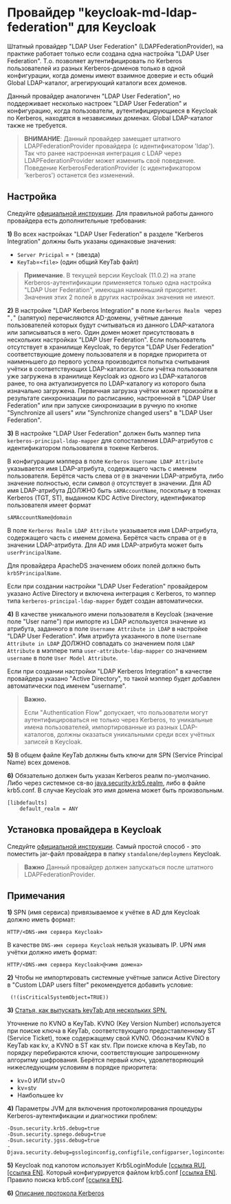# Провайдер "keycloak-md-ldap-federation" для Keycloak  


Штатный провайдер "LDAP User Federation" (LDAPFederationProvider), на практике работает только
если создана одна настройка "LDAP User Federation". Т.о. позволяет аутентифицировать по Kerberos 
пользователей из разных Kerberos-доменов только в одной конфигурации, когда домены имеют взаимное доверие 
и есть общий Global LDAP-каталог, агрегирующий каталоги всех доменов.
   
Данный провайдер аналогичен "LDAP User Federation", но поддерживает несколько настроек "LDAP User Federation" и
конфигурацию, когда пользователи, аутентифицирующиеся в Keycloak по Kerberos, находятся в независимых доменах.
Global LDAP-каталог также не требуется. 

>**ВНИМАНИЕ**: Данный провайдер замещает штатного LDAPFederationProvider провайдера (с идентификатором 'ldap'). Так что
ранее настроенная интеграция с LDAP через LDAPFederationProvider может изменить своё поведение. 
Поведение KerberosFederationProvider (с идентификатором 'kerberos') останется без изменений.


## Настройка

Следуйте [официальной инструкции](https://www.keycloak.org/docs/latest/server_admin/#setup-and-configuration-of-keycloak-server). 
Для правильной работы данного провайдера есть дополнительные требования:

**1)** Во всех настройках "LDAP User Federation" в разделе "Kerberos Integration" должны быть указаны 
одинаковые значения: 
- `Server Pricipal` = `*` (звезда)
- `KeyTab`=`<file>` (один общий KeyTab файл)

>**Примечание**. В текущей версии Keycloak (11.0.2) на этапе Kerberos-аутентификации применяется только одна настройка
"LDAP User Federation", имеющая наименьший приоритет. Значения этих 2 полей в других настройках значения не имеют.

**2)** В настройке "LDAP Kerberos Integration" в поле `Kerberos Realm ` через "`,`" (запятую) перечисляются AD-домены,
 учётные данные пользователей которых будут считываться из данного LDAP-каталога или записываться в него. 
 Один домен может присутствовать в нескольких настройках "LDAP User Federation". Если пользователь отсутствует
 в хранилище Keycloak, то берутся "LDAP User Federation" соответствующие домену пользователя и в порядке приоритета от
 наименьшего до первого успеха производится попытка считывания учётки в соответствующих LDAP-каталогах.
 Если учётка пользователя уже загружена в хранилище Keycloak из одного из LDAP-каталогов ранее, то она актуализируется 
 по LDAP-каталогу из которого была изначально загружена. Первичная загрузка учётки может произойти в результате 
 синхронизации по расписанию, настроенной в "LDAP User Federation" или при запуске синхронизации в ручную по кнопке
 "Synchronize all users" или "Synchronize changed users" в "LDAP User Federation". 

**3)** В настройке "LDAP User Federation" должен быть мэппер типа `kerberos-principal-ldap-mapper` для сопоставления
LDAP-атрибутов с идентификатором пользователя в токене Kerberos.

В конфигурации мэппера в поле `Kerberos Username LDAP Attribute` указывается имя LDAP-атрибута,
содержащего часть с именем пользователя.
Берётся часть слева от `@` в значении LDAP-атрибута, либо значение полностью, если символ `@` отсутствует в значении. 
Для AD имя LDAP-атрибута ДОЛЖНО быть `sAMAccountName`, поскольку в токенах Kerberos (TGT, ST),
выданном KDC Active Directory, идентификатор пользователя имеет формат
```
sAMAccountName@domain
```    
В поле `Kerberos Realm LDAP Attribute` указывается имя LDAP-атрибута, содержащего часть с именем домена.
Берётся часть справа от `@` в значении LDAP-атрибута. 
Для AD имя LDAP-атрибута может быть `userPrincipalName`.

Для провайдера ApacheDS значением обоих полей должно быть `krb5PrincipalName`.
 
Если при создании настройки "LDAP User Federation" провайдером указано Active Directory и включена
интеграция с Kerberos, то мэппер типа `kerberos-principal-ldap-mapper` будет создан автоматически. 

**4)** В качестве уникального имени пользователя в Keycloak (значение поле "User name") при импорте из LDAP
используется значение из атрибута, заданного в поле `Username Attribute in LDAP` в настройке "LDAP User Federation".
Имя атрибута указанного в поле `Username Attribute in LDAP` ДОЛЖНО совпадать со значением поля `LDAP Attribute`
в мэппере типа `user-attribute-ldap-mapper` со значением `username` в поле `User Model Attribute`.

Если при создании настройки "LDAP Kerberos Integration" в качестве провайдера указано "Active Directory",
то такой мэппер будет добавлен автоматически под именем "username".   

>**Важно.**
>
>Если "Authentication Flow" допускает, что пользователи могут аутентифицироваться не только через
>Kerberos, то уникальные имена пользователей, импортированные из разных LDAP-каталогов, должны оказаться уникальными
>среди всех учётных записей в Keycloak.
  
**5)** В общем файле KeyTab должны быть ключи для SPN (Service Principal Name) всех доменов.
 
**6)** Обязательно должен быть указан Kerberos реалм по-умолчанию. Либо через системное св-во
 [java.security.krb5.realm](https://docs.oracle.com/javase/8/docs/technotes/guides/security/jgss/tutorials/KerberosReq.html),
  либо в файле krb5.conf. В случае Keycloak это имя домена может быть произвольным.
```
[libdefaults]    
	default_realm = ANY
```
 
 
## Установка провайдера в Keycloak
  Следуйте [официальной инструкции](https://www.keycloak.org/docs/latest/server_development/#registering-provider-implementations).
  Самый простой способ - это  поместить jar-файл провайдера в папку `standalone/deploymens` Keycloak.

> **Важно** Данный провайдер должен запускаться после штатного LDAPFederationProvider. 
 
## Примечания

**1)** SPN (имя сервиса) привязываемое к учётке в AD для Keycloak должно иметь формат:
```
HTTP/<DNS-имя сервера Keycloak>
```
В качестве `DNS-имя сервера Keycloak` нельзя указывать IP. UPN имя учётки должно иметь формат:
```
HTTP/<DNS-имя сервера Keycloak>@<имя домена>
```

**2)** Чтобы не импортировать системные учётные записи Active Directory в "Custom LDAP users filter" рекомендуется добавить условие:
``` 
 (!(isCriticalSystemObject=TRUE))
```
**3)** 
[Статья, как выпускать keyTab для нескольких SPN.](https://blog.it-kb.ru/2017/03/24/how-to-create-keytab-file-with-additional-kerberos-service-principal-on-windows-server-and-linux/)
  
Уточнение по KVNO в KeyTab. KVNO (Key Version Number) используется при поиске ключа в KeyTab, соответствующего
предоставленному ST (Service Ticket), тоже содержащему свой KVNO. Обозначим KVNO в KeyTab как kv, а KVNO в ST как stv.
При поиске ключа в KeyTab, по порядку перебираются ключи, соответствующие запрошенному алгоритму шифрования.
Берётся первый ключ, удовлетворяющий нижеследующим условиям в порядке приоритета:
- kv=0 ИЛИ stv=0
- kv=stv
- Наибольшее kv

**4)** Параметры JVM для включения протоколирования процедуры Kerberos-аутентификации и диагностики проблем:
```
-Dsun.security.krb5.debug=true
-Dsun.security.spnego.debug=true 
-Dsun.security.jgss.debug=true
-Djava.security.debug=gssloginconfig,configfile,configparser,logincontext
```   
**5)** Keycloak под капотом использует Krb5LoginModule [[ссылка RU]](http://spec-zone.ru/RU/Java/Docs/8/jre/api/security/jaas/spec/com/sun/security/auth/module/Krb5LoginModule.html),
[[ссылка EN]](https://docs.oracle.com/javase/8/docs/jre/api/security/jaas/spec/com/sun/security/auth/module/Krb5LoginModule.html).
Который конфигурируется файлом krb5.conf [[ссылка EN]](http://web.mit.edu/kerberos/krb5-1.12/doc/admin/conf_files/krb5_conf.html).
Правило поиска krb5.conf [[ссылка EN]](https://docs.oracle.com/javase/8/docs/technotes/guides/security/jgss/tutorials/KerberosReq.html). 
 
**6)** [Описание протокола Kerberos](https://techcommunity.microsoft.com/t5/ask-the-directory-services-team/kerberos-for-the-busy-admin/ba-p/395083)